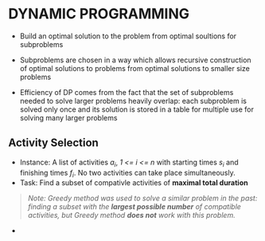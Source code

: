 # DYNAMIC PROGRAMMING
* Build an optimal solution to the problem from optimal soultions for subproblems
	
* Subproblems are chosen in a way which allows recursive construction of optimal solutions to problems from optimal solutions to smaller size problems

* Efficiency of DP comes from the fact that the set of subproblems needed to solve larger problems heavily overlap: each subproblem is solved only once and its solution is stored in a table for multiple use for solving many larger problems

## Activity Selection
* Instance: A list of activities *a<sub>i</sub>*, *1  <= i <= n* with starting times *s<sub>i</sub>* and finishing times *f<sub>i</sub>*. No two activities can take place simultaneously.
* Task: Find a subset of compativle activities of **maximal total duration**
> *Note: Greedy method was used to solve a similar problem in the past: finding a subset with the **largest possible number** of compatible activities, but Greedy method **does not** work with this problem.*
-
